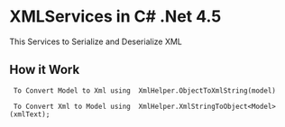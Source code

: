 # XMLServices in C# .Net 4.5
 This Services to Serialize and Deserialize XML 

## How it Work 

```
 To Convert Model to Xml using  XmlHelper.ObjectToXmlString(model)
```
```
 To Convert Xml to Model using  XmlHelper.XmlStringToObject<Model>(xmlText);
```
